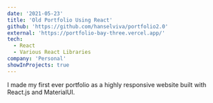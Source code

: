 ```yaml
---
date: '2021-05-23'
title: 'Old Portfolio Using React'
github: 'https://github.com/hanselviva/portfolio2.0'
external: 'https://portfolio-bay-three.vercel.app/'
tech:
  - React
  - Various React Libraries
company: 'Personal'
showInProjects: true
---
```


I made my first ever portfolio as a highly responsive website built with React.js and MaterialUI.
